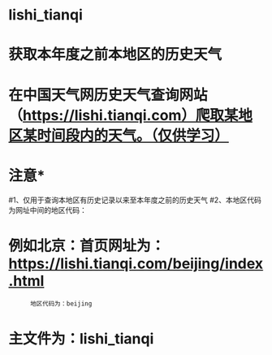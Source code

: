 # lishi_tianqi
# 获取本年度之前本地区的历史天气
# 在中国天气网历史天气查询网站（https://lishi.tianqi.com）爬取某地区某时间段内的天气。（仅供学习）
# 注意*
#1、仅用于查询本地区有历史记录以来至本年度之前的历史天气
#2、本地区代码为网址中间的地区代码：
# 例如北京：首页网址为：https://lishi.tianqi.com/beijing/index.html
          地区代码为：beijing

#  主文件为：lishi_tianqi


 

